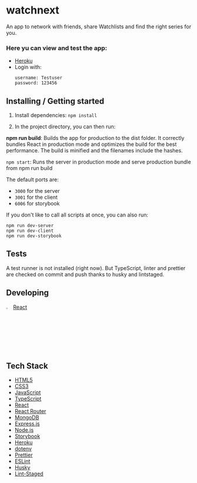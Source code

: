 # watchnext

An app to network with friends, share Watchlists and find the right series for you.

### Here yu can view and test the app:

- [Heroku](https://app-watchnext.herokuapp.com/)
- Login with:
  ```
  username: Testuser
  password: 123456
  ```

## Installing / Getting started

1. Install dependencies: `npm install`

2. In the project directory, you can then run:

**npm run build**: Builds the app for production to the dist folder. It correctly bundles React in production mode and optimizes the build for the best performance. The build is minified and the filenames include the hashes.

`npm start`: Runs the server in production mode and serve production bundle from npm run build

The default ports are:

- `3000` for the server
- `3001` for the client
- `6006` for storybook

If you don't like to call all scripts at once, you can also run:

```
npm run dev-server
npm run dev-client
npm run dev-storybook
```

## Tests

A test runner is not installed (right now). But TypeScript, linter and prettier are checked on commit and push thanks to husky and lintstaged.

## Developing

<img width="3%" alt="logo" src="https://user-images.githubusercontent.com/81613530/124288016-fb9a6b80-db50-11eb-894b-46220c096ee8.png"
 /> [React](https://reactjs.org/)

## Tech Stack

- [HTML5](https://developer.mozilla.org/en-US/docs/Glossary/HTML5)
- [CSS3](https://developer.mozilla.org/en-US/docs/Web/CSS)
- [JavaScript](https://developer.mozilla.org/en-US/docs/Web/JavaScript)
- [TypeScript](https://www.typescriptlang.org/)
- [React](https://reactjs.org/)
- [React Router](https://reactrouter.com/)
- [MongoDB](https://www.mongodb.com/)
- [Express.js](http://expressjs.com/)
- [Node.js](https://nodejs.org)
- [Storybook](https://storybook.js.org/)
- [Heroku](https://www.heroku.com)
- [dotenv](https://github.com/motdotla/dotenv)
- [Prettier](https://prettier.io/)
- [ESLint](https://eslint.org/)
- [Husky](https://github.com/typicode/husky)
- [Lint-Staged](https://github.com/okonet/lint-staged)
